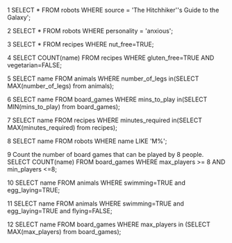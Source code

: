 1
SELECT * FROM robots
WHERE source = 'The Hitchhiker''s Guide to the Galaxy';

2
SELECT * FROM robots WHERE personality = 'anxious';

3
SELECT * FROM recipes WHERE nut_free=TRUE;

4
SELECT COUNT(name) FROM recipes WHERE gluten_free=TRUE AND vegetarian=FALSE;

5
SELECT name
FROM animals
WHERE number_of_legs in(SELECT MAX(number_of_legs) from animals);

6
SELECT name
FROM board_games
WHERE mins_to_play in(SELECT MIN(mins_to_play) from board_games);

7
SELECT name
FROM recipes
WHERE minutes_required in(SELECT MAX(minutes_required) from recipes);

8
SELECT name
FROM robots
WHERE name LIKE 'M%';

9
Count the number of board games that can be played by 8 people.
SELECT COUNT(name)
FROM board_games
WHERE max_players >= 8 AND min_players <=8;

10
SELECT name
FROM animals
WHERE swimming=TRUE and egg_laying=TRUE;

11
SELECT name
FROM animals
WHERE swimming=TRUE and egg_laying=TRUE and flying=FALSE;

12
SELECT name
FROM board_games
WHERE max_players in (SELECT MAX(max_players) from board_games);
